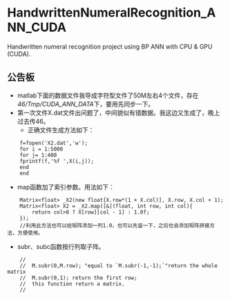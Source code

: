 HandwrittenNumeralRecognition_ANN_CUDA
======================================

Handwritten numeral recognition project using BP ANN with CPU &amp; GPU (CUDA).  


## 公告板

* matlab下面的数据文件我导成字符型文件了50M左右4个文件，存在*46/Tmp/CUDA_ANN_DATA*下，要用先同步一下。
* 第一次文件X.dat文件出问题了，中间貌似有错数据。我这边又生成了，晚上过去传46。
	* 正确文件生成方法如下：
	
```
	f=fopen('X2.dat','w');
	for i = 1:5000
	for j= 1:400
	fprintf(f,'%f ',X(i,j));
	end
	end

```
* map函数加了索引参数。用法如下：

```
	Matrix<float> _X2(new float[X.row*(1 + X.col)], X.row, X.col + 1);
	Matrix<float> X2 = _X2.map([&](float, int row, int col){
        return col>0 ? X[row][col - 1] : 1.0f;
    });
	//利用此方法也可以给矩阵添加一列1.0，也可以先留一下，之后也会添加矩阵拼接方法，方便使用。
```

* subr、subc函数按行列取子阵。

```
	//
    //  M.subr(0,M.row); "equal to `M.subr(-1,-1);`"return the whole matrix
    //  M.subr(0,1); return the first row;
    //  this function return a matrix.
    //
```